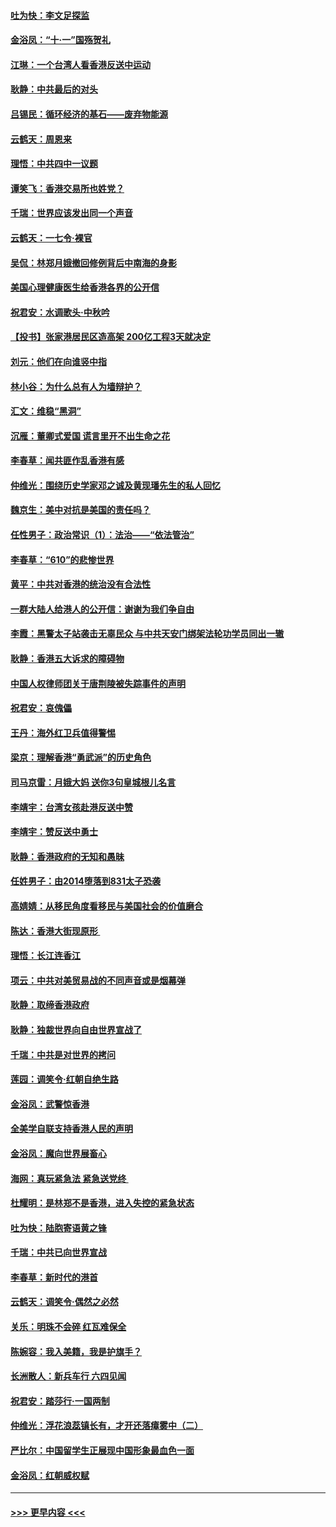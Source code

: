 #### [吐为快：李文足探监](../pages/nsc993/n11509622.md?t=09101822) 
#### [金浴凤：“十‧一”国殇贺礼](../pages/nsc993/n11509593.md?t=09101822) 
#### [江琳：一个台湾人看香港反送中运动](../pages/nsc993/n11509211.md?t=09101822) 
#### [耿静：中共最后的对头](../pages/nsc993/n11508308.md?t=09101822) 
#### [吕锡民：循环经济的基石——废弃物能源](../pages/nsc993/n11508212.md?t=09101822) 
#### [云鹤天：周恩来](../pages/nsc993/n11508055.md?t=09101822) 
#### [理悟：中共四中一议题](../pages/nsc993/n11507782.md?t=09101822) 
#### [谭笑飞：香港交易所也姓党？](../pages/nsc993/n11507753.md?t=09101822) 
#### [千瑞：世界应该发出同一个声音](../pages/nsc993/n11507290.md?t=09101822) 
#### [云鹤天：一七令‧裸官](../pages/nsc993/n11507177.md?t=09101822) 
#### [吴侃：林郑月娥撤回修例背后中南海的身影](../pages/nsc993/n11506876.md?t=09101822) 
#### [美国心理健康医生给香港各界的公开信](../pages/nsc993/n11506809.md?t=09101822) 
#### [祝君安：水调歌头‧中秋吟](../pages/nsc993/n11506758.md?t=09101822) 
#### [【投书】张家港居民区造高架 200亿工程3天就决定](../pages/nsc993/n11506682.md?t=09101822) 
#### [刘元：他们在向谁竖中指](../pages/nsc993/n11505384.md?t=09101822) 
#### [林小谷：为什么总有人为墙辩护？](../pages/nsc993/n11505226.md?t=09101822) 
#### [汇文：维稳“黑洞”](../pages/nsc993/n11504347.md?t=09101822) 
#### [沉雁：董卿式爱国 谎言里开不出生命之花](../pages/nsc993/n11503215.md?t=09101822) 
#### [李春草：闻共匪作乱香港有感](../pages/nsc993/n11503072.md?t=09101822) 
#### [仲维光：围绕历史学家邓之诚及黄现璠先生的私人回忆](../pages/nsc993/n11501330.md?t=09101822) 
#### [魏京生：美中对抗是美国的责任吗？](../pages/nsc993/n11500723.md?t=09101822) 
#### [任性男子：政治常识（1）：法治——“依法管治”](../pages/nsc993/n11500791.md?t=09101822) 
#### [李春草：“610”的悲惨世界](../pages/nsc993/n11501141.md?t=09101822) 
#### [黄平：中共对香港的统治没有合法性](../pages/nsc993/n11499473.md?t=09101822) 
#### [一群大陆人给港人的公开信：谢谢为我们争自由](../pages/nsc993/n11500402.md?t=09101822) 
#### [李霞：黑警太子站袭击无辜民众 与中共天安门绑架法轮功学员同出一辙](../pages/nsc993/n11499805.md?t=09101822) 
#### [耿静：香港五大诉求的障碍物](../pages/nsc993/n11497578.md?t=09101822) 
#### [中国人权律师团关于唐荆陵被失踪事件的声明](../pages/nsc993/n11500014.md?t=09101822) 
#### [祝君安：哀傀儡](../pages/nsc993/n11499776.md?t=09101822) 
#### [王丹：海外红卫兵值得警惕](../pages/nsc993/n11498138.md?t=09101822) 
#### [梁京：理解香港“勇武派”的历史角色](../pages/nsc993/n11498006.md?t=09101822) 
#### [司马京雷：月娥大妈  送你3句皇城根儿名言](../pages/nsc993/n11497885.md?t=09101822) 
#### [李靖宇：台湾女孩赴港反送中赞](../pages/nsc993/n11497721.md?t=09101822) 
#### [李靖宇：赞反送中勇士](../pages/nsc993/n11497452.md?t=09101822) 
#### [耿静：香港政府的无知和愚昧](../pages/nsc993/n11494238.md?t=09101822) 
#### [任姓男子：由2014堕落到831太子恐袭](../pages/nsc993/n11496683.md?t=09101822) 
#### [高婧婧：从移民角度看移民与美国社会的价值磨合](../pages/nsc993/n11495757.md?t=09101822) 
#### [陈达：香港大街现原形 ](../pages/nsc993/n11495441.md?t=09101822) 
#### [理悟：长江连香江](../pages/nsc993/n11495377.md?t=09101822) 
#### [项云：中共对美贸易战的不同声音或是烟幕弹](../pages/nsc993/n11494929.md?t=09101822) 
#### [耿静：取缔香港政府](../pages/nsc993/n11494218.md?t=09101822) 
#### [耿静：独裁世界向自由世界宣战了](../pages/nsc993/n11494190.md?t=09101822) 
#### [千瑞：中共是对世界的拷问](../pages/nsc993/n11493021.md?t=09101822) 
#### [莲园：调笑令‧红朝自绝生路](../pages/nsc993/n11493011.md?t=09101822) 
#### [金浴凤：武警惊香港](../pages/nsc993/n11492994.md?t=09101822) 
#### [全美学自联支持香港人民的声明](../pages/nsc993/n11492630.md?t=09101822) 
#### [金浴凤：魔向世界展畜心](../pages/nsc993/n11492599.md?t=09101822) 
#### [海网：真玩紧急法 紧急送党终 ](../pages/nsc993/n11492535.md?t=09101822) 
#### [杜耀明：是林郑不是香港，进入失控的紧急状态](../pages/nsc993/n11491420.md?t=09101822) 
#### [吐为快：陆胞寄语黄之锋](../pages/nsc993/n11491117.md?t=09101822) 
#### [千瑞：中共已向世界宣战](../pages/nsc993/n11490123.md?t=09101822) 
#### [李春草：新时代的港首](../pages/nsc993/n11489864.md?t=09101822) 
#### [云鹤天：调笑令·偶然之必然](../pages/nsc993/n11489701.md?t=09101822) 
#### [关乐：明珠不会碎 红瓦难保全](../pages/nsc993/n11489647.md?t=09101822) 
#### [陈婉容：我入美籍，我是护旗手？](../pages/nsc993/n11487908.md?t=09101822) 
#### [长洲散人：新兵车行 六四见闻](../pages/nsc993/n11487729.md?t=09101822) 
#### [祝君安：踏莎行‧一国两制](../pages/nsc993/n11487699.md?t=09101822) 
#### [仲维光：浮花浪蕊镇长有，才开还落瘴雾中（二）](../pages/nsc993/n11483286.md?t=09101822) 
#### [严比尔：中国留学生正展现中国形象最血色一面](../pages/nsc993/n11485145.md?t=09101822) 
#### [金浴凤：红朝威权赋](../pages/nsc993/n11485191.md?t=09101822) 

----
#### [ >>> 更早内容 <<< ](../indexes/nsc993-earlier.md)
